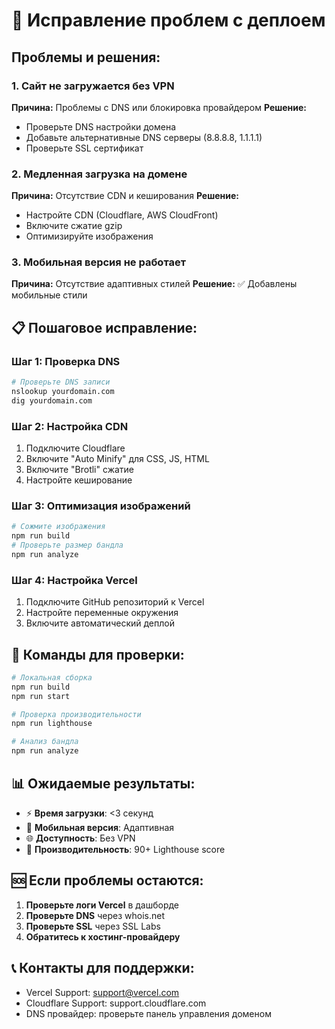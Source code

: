 # 🚀 Исправление проблем с деплоем

## Проблемы и решения:

### 1. **Сайт не загружается без VPN**
**Причина:** Проблемы с DNS или блокировка провайдером
**Решение:**
- Проверьте DNS настройки домена
- Добавьте альтернативные DNS серверы (8.8.8.8, 1.1.1.1)
- Проверьте SSL сертификат

### 2. **Медленная загрузка на домене**
**Причина:** Отсутствие CDN и кеширования
**Решение:**
- Настройте CDN (Cloudflare, AWS CloudFront)
- Включите сжатие gzip
- Оптимизируйте изображения

### 3. **Мобильная версия не работает**
**Причина:** Отсутствие адаптивных стилей
**Решение:** ✅ Добавлены мобильные стили

## 📋 Пошаговое исправление:

### Шаг 1: Проверка DNS
```bash
# Проверьте DNS записи
nslookup yourdomain.com
dig yourdomain.com
```

### Шаг 2: Настройка CDN
1. Подключите Cloudflare
2. Включите "Auto Minify" для CSS, JS, HTML
3. Включите "Brotli" сжатие
4. Настройте кеширование

### Шаг 3: Оптимизация изображений
```bash
# Сожмите изображения
npm run build
# Проверьте размер бандла
npm run analyze
```

### Шаг 4: Настройка Vercel
1. Подключите GitHub репозиторий к Vercel
2. Настройте переменные окружения
3. Включите автоматический деплой

## 🔧 Команды для проверки:

```bash
# Локальная сборка
npm run build
npm run start

# Проверка производительности
npm run lighthouse

# Анализ бандла
npm run analyze
```

## 📊 Ожидаемые результаты:

- ⚡ **Время загрузки**: <3 секунд
- 📱 **Мобильная версия**: Адаптивная
- 🌐 **Доступность**: Без VPN
- 🚀 **Производительность**: 90+ Lighthouse score

## 🆘 Если проблемы остаются:

1. **Проверьте логи Vercel** в дашборде
2. **Проверьте DNS** через whois.net
3. **Проверьте SSL** через SSL Labs
4. **Обратитесь к хостинг-провайдеру**

## 📞 Контакты для поддержки:

- Vercel Support: support@vercel.com
- Cloudflare Support: support.cloudflare.com
- DNS провайдер: проверьте панель управления доменом
